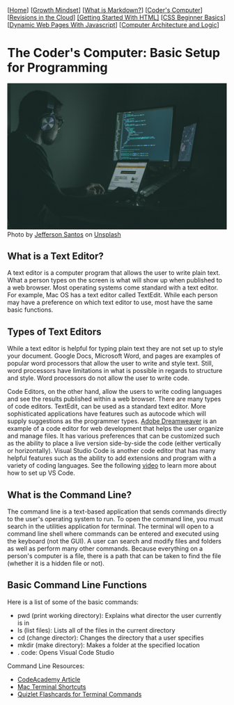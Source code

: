 [[Home](README.md)] [[Growth Mindset](growthmindset.md)] [[What is Markdown?](learning_markdown.md)] [[Coder's Computer](coders_computer.md)] [[Revisions in the Cloud](revisions_in_the_cloud.md)] [[Getting Started With HTML]](gettingstartedwithhtml.md) [[CSS Beginner Basics](css_basics.md)] [[Dynamic Web Pages With Javascript](dynamic_webpages_with_javascript.md)] [[Computer Architecture and Logic](computer_architecture_and_logic.md)]
# The Coder's Computer:  Basic Setup for Programming
![picture of man coding](images/jefferson-santos-9SoCnyQmkzI-unsplash.jpg) 
<span>Photo by <a href="https://unsplash.com/@jefflssantos?utm_source=unsplash&amp;utm_medium=referral&amp;utm_content=creditCopyText">Jefferson Santos</a> on <a href="https://unsplash.com/s/photos/coder?utm_source=unsplash&amp;utm_medium=referral&amp;utm_content=creditCopyText">Unsplash</a></span>

## What is a Text Editor?
A text editor is a computer program that allows the user to write plain text.  What a person types on the screen is what will show up when published to a web browser.  Most operating systems come standard with a text editor.  For example, Mac OS has a text editor called TextEdit.  While each person may have a preference on which text editor to use, most have the same basic functions.

## Types of Text Editors
While a text editor is helpful for typing plain text they are not set up to style your document.  Google Docs, Microsoft Word, and pages are examples of popular word processors that allow the user to write and style text.  Still, word processors have limitations in what is possible in regards to structure and style.  Word processors do not allow the user to write code.

Code Editors, on the other hand, allow the users to write coding languages and see the results published within a web browser.  There are many types of code editors.  TextEdit, can be used as a standard text editor.  More sophisticated applications have features such as autocode which will supply suggestions as the programmer types.  [Adobe Dreamweaver](https://www.adobe.com/products/dreamweaver.html) is an example of a code editor for web development that helps the user organize and manage files.  It has various preferences that can be customized such as the ability to place a live version side-by-side the code (either vertically or horizontally).  Visual Studio Code is another code editor that has many helpful features such as the ability to add extensions and program with a variety of coding languages.  See the following [video](https://www.youtube.com/watch?v=4NfFFsQC77M) to learn more about how to set up VS Code.     

## What is the Command Line?
The command line is a text-based application that sends commands directly to the user's operating system to run.  To open the command line, you must search in the utilities application for terminal.  The terminal will open to a command line shell where commands can be entered and executed using the keyboard (not the GUI).  A user can search and modify files and folders as well as perform many other commands.  Because everything on a person's computer is a file, there is a path that can be taken to find the file (whether it is a hidden file or not).  

## Basic Command Line Functions
Here is a list of some of the basic commands:
- pwd (print working directory): Explains what director the user currently is in
- ls (list files): Lists all of the files in the current directory
- cd (change director): Changes the directory that a user specifies
- mkdir (make directory): Makes a folder at the specified location
- . code: Opens Visual Code Studio

Command Line Resources:
- [CodeAcademy Article](https://www.codecademy.com/articles/command-line-commands)
- [Mac Terminal Shortcuts](https://support.apple.com/guide/terminal/keyboard-shortcuts-trmlshtcts/mac)
- [Quizlet Flashcards for Terminal Commands](https://quizlet.com/42579969/terminal-commands-flash-cards/)



